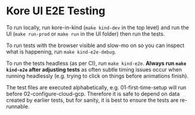Kore UI E2E Testing
===================

To run locally, run kore-in-kind (`make kind-dev` in the top level) and run the UI (`make run-prod` or `make run` in 
the UI folder) then run the tests.

To run tests with the browser visible and slow-mo on so you can inspect what is happening, run `make kind-e2e-debug`.

To run the tests headless (as per CI), run `make kind-e2e`. **Always run `make kind-e2e` after adjusting tests** as
often subtle timing issues occur when running headlessly (e.g. trying to click on things before animations finish).

The test files are executed alphabetically, e.g. 01-first-time-setup will run before 02-configure-cloud-gcp. Therefore
it is safe to depend on data created by earlier tests, but for sanity, it is best to ensure the tests are re-runnable.